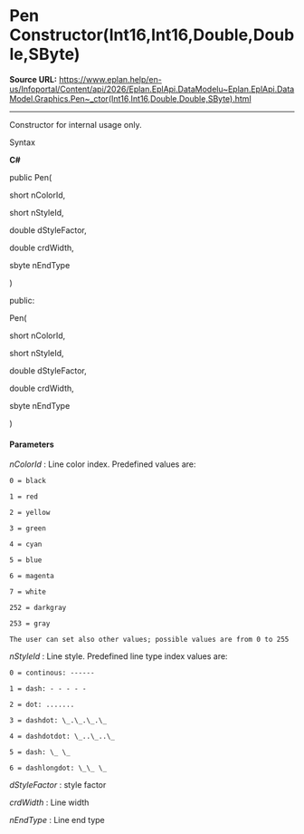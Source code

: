 # Pen Constructor(Int16,Int16,Double,Double,SByte)

**Source URL:** https://www.eplan.help/en-us/Infoportal/Content/api/2026/Eplan.EplApi.DataModelu~Eplan.EplApi.DataModel.Graphics.Pen~_ctor(Int16,Int16,Double,Double,SByte).html

---

Constructor for internal usage only.

Syntax

**C#**



public Pen( 

   short nColorId,

   short nStyleId,

   double dStyleFactor,

   double crdWidth,

   sbyte nEndType

)

public:

Pen( 

   short nColorId,

   short nStyleId,

   double dStyleFactor,

   double crdWidth,

   sbyte nEndType

)


#### Parameters

*nColorId*
:   Line color index. Predefined values are:

    0 = black

    1 = red

    2 = yellow

    3 = green

    4 = cyan

    5 = blue

    6 = magenta

    7 = white

    252 = darkgray

    253 = gray

    The user can set also other values; possible values are from 0 to 255

*nStyleId*
:   Line style. Predefined line type index values are:

    0 = continous: ------

    1 = dash: - - - - -

    2 = dot: .......

    3 = dashdot: \_.\_.\_.\_

    4 = dashdotdot: \_..\_..\_

    5 = dash: \_ \_

    6 = dashlongdot: \_\_ \_

*dStyleFactor*
:   style factor

*crdWidth*
:   Line width

*nEndType*
:   Line end type
